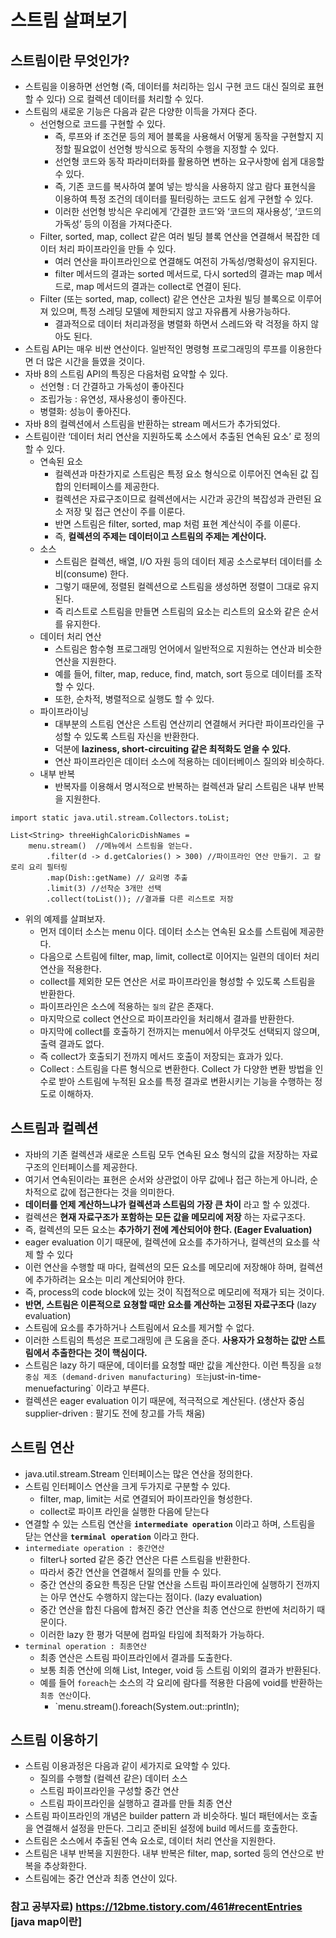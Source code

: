 # 스트림 살펴보기

## 스트림이란 무엇인가?

* 스트림을 이용하면 선언형 (즉, 데이터를 처리하는 임시 구현 코드 대신 질의로 표현할 수 있다) 으로 컬렉션 데이터를 처리할 수 있다.
* 스트림의 새로운 기능은 다음과 같은 다양한 이득을 가져다 준다.
  * 선언형으로 코드를 구현할 수 있다.
    * 즉, 루프와 if 조건문 등의 제어 블록을 사용해서 어떻게 동작을 구현할지 지정할 필요없이 선언형 방식으로 동작의 수행을 지정할 수 있다.
    * 선언형 코드와 동작 파라미터화를 활용하면 변하는 요구사항에 쉽게 대응할 수 있다.
    * 즉, 기존 코드를 복사하여 붙여 넣는 방식을 사용하지 않고 람다 표현식을 이용하여 특정 조건의 데이터를 필터링하는 코드도 쉽게 구현할 수 있다.
    * 이러한 선언형 방식은 우리에게 ‘간결한 코드’와 ‘코드의 재사용성’, ‘코드의 가독성’ 등의 이점을 가져다준다.
  * Filter, sorted, map, collect 같은 여러 빌딩 블록 연산을 연결해서 복잡한 데이터 처리 파이프라인을 만들 수 있다.
    * 여러 연산을 파이프라인으로 연결해도 여전히 가독성/명확성이 유지된다.
    * filter 메서드의 결과는 sorted 메서드로, 다시 sorted의 결과는 map 메서드로, map 메서드의 결과는 collect로 연결이 된다.
  * Filter (또는 sorted, map, collect) 같은 연산은 고차원 빌딩 블록으로 이루어져 있으며, 특정 스레딩 모델에 제한되지 않고 자유룝게 사용가능하다.
    * 결과적으로 데이터 처리과정을 병렬화 하면서 스레드와 락 걱정을 하지 않아도 된다.
* 스트림 API는 매우 비싼 연산이다. 일반적인 명령형 프로그래밍의 루프를 이용한다면 더 많은 시간을 들였을 것이다.
* 자바 8의 스트림 API의 특징은 다음처럼 요약할 수 있다.
  * 선언형 : 더 간결하고 가독성이 좋아진다
  * 조립가능 : 유연성, 재사용성이 좋아진다.
  * 병렬화: 성능이 좋아진다.
* 자바 8의 컬렉션에서 스트림을 반환하는 stream 메서드가 추가되었다.
* 스트림이란 ‘데이터 처리 연산을 지원하도록 소스에서 추출된 연속된 요소’ 로 정의할 수 있다.
  * 연속된 요소
    * 컬렉션과 마찬가지로 스트림은 특정 요소 형식으로 이루어진 연속된 값 집합의 인터페이스를 제공한다.
    * 컬렉션은 자료구조이므로 컬렉션에서는 시간과 공간의 복잡성과 관련된 요소 저장 및 접근 연산이 주를 이룬다.
    * 반면 스트림은 filter, sorted, map 처럼 표현 계산식이 주를 이룬다.
    * 즉, __컬렉션의 주제는 데이터이고 스트림의 주제는 계산이다.__
  * 소스
    * 스트림은 컬렉션, 배열, I/O 자원 등의 데이터 제공 소스로부터 데이터를 소비(consume) 한다.
    * 그렇기 때문에, 정렬된 컬렉션으로 스트림을 생성하면 정렬이 그대로 유지된다.
    * 즉 리스트로 스트림을 만들면 스트림의 요소는 리스트의 요소와 같은 순서를 유지한다.
  * 데이터 처리 연산
    * 스트림은 함수형 프로그래밍 언어에서 일반적으로 지원하는 연산과 비슷한 연산을 지원한다.
    * 예를 들어, filter, map, reduce, find, match, sort 등으로 데이터를 조작할 수 있다.
    * 또한, 순차적, 병렬적으로 실행도 할 수 있다.
  * 파이프라이닝
    * 대부분의 스트림 연산은 스트림 연산끼리 연결해서 커다란 파이프라인을 구성할 수 있도록 스트림 자신을 반환한다.
    * 덕분에 __laziness, short-circuiting 같은 최적화도 얻을 수 있다.__
    * 연산 파이프라인은 데이터 소스에 적용하는 데이터베이스 질의와 비슷하다.
  * 내부 반복
    * 반복자를 이용해서 명시적으로 반복하는 컬렉션과 달리 스트림은 내부 반복을 지원한다.

```
import static java.util.stream.Collectors.toList;

List<String> threeHighCaloricDishNames =
	menu.stream()  //메뉴에서 스트림을 얻는다.
		.filter(d -> d.getCalories() > 300) //파이프라인 연산 만들기. 고 칼로리 요리 필터링
		.map(Dish::getName) // 요리명 추출
		.limit(3) //선착순 3개만 선택
		.collect(toList()); //결과를 다른 리스트로 저장
```
* 위의 예제를 살펴보자.
  * 먼저 데이터 소스는 menu 이다. 데이터 소스는 연속된 요소를 스트림에 제공한다.
  * 다음으로 스트림에 filter, map, limit, collect로 이어지는 일련의 데이터 처리 연산을 적용한다.
  * collect를 제외한 모든 연산은 서로 파이프라인을 형성할 수 있도록 스트림을 반환한다.
  * 파이프라인은 소스에 적용하는 `질의` 같은 존재다.
  * 마지막으로 collect 연산으로 파이프라인을 처리해서 결과를 반환한다.
  * 마지막에 collect를 호출하기 전까지는 menu에서 아무것도 선택되지 않으며, 출력 결과도 없다.
  * 즉 collect가 호출되기 전까지 메서드 호출이 저장되는 효과가 있다.
  * Collect : 스트림을 다른 형식으로 변환한다. Collect 가 다양한 변환 방법을 인수로 받아 스트림에 누적된 요소를 특정 결과로 변환시키는 기능을 수행하는 정도로 이해하자.

## 스트림과 컬렉션

* 자바의 기존 컬렉션과 새로운 스트림 모두 연속된 요소 형식의 값을 저장하는 자료구조의 인터페이스를 제공한다.
* 여기서 연속된이라는 표현은 순서와 상관없이 아무 값에나 접근 하는게 아니라, 순차적으로 값에 접근한다는 것을 의미한다.
* __데이터를 언제 계산하느냐가 컬렉션과 스트림의 가장 큰 차이__ 라고 할 수 있겠다.
* 컬렉션은 __현재 자료구조가 포함하는 모든 값을 메모리에 저장__ 하는 자료구조다.
* 즉, 컬렉션의 모든 요소는 __추가하기 전에 계산되어야 한다. (Eager Evaluation)__
* eager evaluation 이기 때문에, 컬렉션에 요소를 추가하거나, 컬렉션의 요소를 삭제 할 수 있다
* 이런 연산을 수행할 때 마다, 컬렉션의 모든 요소를 메모리에 저장해야 하며, 컬렉션에 추가하려는 요소는 미리 계산되어야 한다.
* 즉, process의 code block에 있는 것이 직접적으로 메모리에 적재가 되는 것이다.
* __반면, 스트림은 이론적으로 요쳥할 때만 요소를 계산하는 고정된 자료구조다__ (lazy evaluation)
* 스트림에 요소를 추가하거나 스트림에서 요소를 제거할 수 없다.
* 이러한 스트림의 특성은 프로그래밍에 큰 도움을 준다. __사용자가 요청하는 값만 스트림에서 추출한다는 것이 핵심이다.__
* 스트림은 lazy 하기 때문에, 데이터를 요청할 때만 값을 계산한다. 이런 특징을 `요청 중심 제조 (demand-driven manufacturing) 또는`just-in-time-menuefacturing` 이라고 부른다.
* 컬렉션은 eager evaluation 이기 때문에, 적극적으로 계산된다. (생산자 중심 supplier-driven :  팔기도 전에 창고를 가득 채움)

## 스트림 연산

* java.util.stream.Stream 인터페이스는 많은 연산을 정의한다.
* 스트림 인터페이스 연산을 크게 두가지로 구분할 수 있다.
  * filter, map, limit는 서로 연결되어 파이프라인을 형성한다.
  * collect로 파이프 라인을 실행한 다음에 닫는다
* 연결할 수 있는 스트림 연산을 __`intermediate operation`__ 이라고 하며, 스트림을 닫는 연산을 __`terminal operation`__ 이라고 한다.
* `intermediate operation : 중간연산`
  * filter나 sorted 같은 중간 연산은 다른 스트림을 반환한다.
  * 따라서 중간 연산을 연결해서 질의를 만들 수 있다.
  * 중간 연산의 중요한 특징은 단말 연산을 스트림 파이프라인에 실행하기 전까지는 아무 연산도 수행하지 않는다는 점이다. (lazy evaluation)
  * 중간 연산을 합친 다음에 합쳐진 중간 연산을 최종 연산으로 한번에 처리하기 때문이다.
  * 이러한 lazy 한 평가 덕분에 컴파일 타임에 최적화가 가능하다.
* `terminal operation : 최종연산`
  * 최종 연산은 스트림 파이프라인에서 결과를 도출한다.
  * 보통 최종 연산에 의해 List, Integer, void 등 스트림 이외의 결과가 반환된다.
  * 예를 들어 `foreach`는 소스의 각 요리에 람다를 적용한 다음에 void를 반환하는 `최종 연산`이다.
    * `menu.stream().foreach(System.out::println);

## 스트림 이용하기

* 스트림 이용과정은 다음과 같이 세가지로 요약할 수 있다.
  * 질의를 수행할 (컬렉션 같은) 데이터 소스
  * 스트림 파이프라인을 구성할 중간 연산
  * 스트림 파이프라인을 실행하고 결과를 만들 최종 연산
* 스트림 파이프라인의 개념은 builder pattern 과 비슷하다. 빌더 패턴에서는 호출을 연결해서 설정을 만든다. 그리고 준비된 설정에 build 메서드를 호출한다.
* 스트림은 소스에서 추출된 연속 요소로, 데이터 처리 연산을 지원한다.
* 스트림은 내부 반복을 지원한다. 내부 반복은 filter, map, sorted 등의 연산으로 반복을 추상화한다.
* 스트림에는 중간 연산과 최종 연산이 있다.



### 참고 공부자료) https://12bme.tistory.com/461#recentEntries [java map이란]
